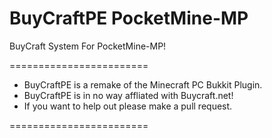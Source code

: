 BuyCraftPE PocketMine-MP
========================

BuyCraft System For PocketMine-MP!

========================

* BuyCraftPE is a remake of the Minecraft PC Bukkit Plugin.
* BuyCraftPE is in no way affliated with Buycraft.net!
* If you want to help out please make a pull request.

========================
